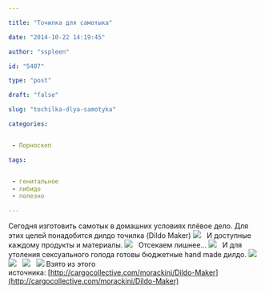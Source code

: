 ```yaml
---

title: "Точилка для самотыка"

date: "2014-10-22 14:19:45"

author: "sspleen"

id: "5407"

type: "post"

draft: "false"

slug: "tochilka-dlya-samotyka"

categories:


 - Порноскоп

tags:


 - генитальное
 - либидо
 - полезно

---
```

Сегодня изготовить самотык в домашних условиях плёвое дело. Для этих целей понадобится дилдо точилка (Dildo Maker) [![](/uploads/2014/10/Dildo-01.jpg)](/2014/10/tochilka-dlya-samotyka/dildo-01/)   И доступные каждому продукты и материалы. [![](/uploads/2014/10/Dildo_board_700.jpg)](/2014/10/tochilka-dlya-samotyka/dildo_board_700/)   Отсекаем лишнее... [![](/uploads/2014/10/Dildo-03.jpg)](/2014/10/tochilka-dlya-samotyka/dildo-03/)   И для утоления сексуального голода готовы бюджетные hand made дилдо. [![](/uploads/2014/10/Dicks_04.jpg)](/2014/10/tochilka-dlya-samotyka/dicks_04/)   [![](/uploads/2014/10/Dicks_03.jpg)](/2014/10/tochilka-dlya-samotyka/dicks_03/)   [![](/uploads/2014/10/Dicks_02.jpg)](/2014/10/tochilka-dlya-samotyka/dicks_02/)   [![](/uploads/2014/10/Dicks_01.jpg)](/2014/10/tochilka-dlya-samotyka/dicks_01/) Взято из этого источника: [http://cargocollective.com/morackini/Dildo-Maker](http://cargocollective.com/morackini/Dildo-Maker)